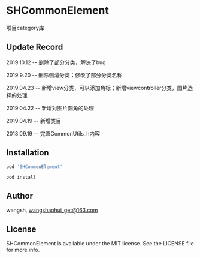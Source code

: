 # SHCommonElement

项目category库


## Update Record

2019.10.12 -- 删除了部分分类，解决了bug

2019.9.20 --  删除侧滑分类；修改了部分分类名称

2019.04.23 -- 新增view分类，可以添加角标；新增viewcontroller分类，图片选择的处理

2019.04.22 -- 新增对图片圆角的处理

2019.04.19 -- 新增类目

2018.09.19 -- 完善CommonUtils_h内容

## Installation

```ruby
pod 'SHCommonElement'
```
 `pod install` 
 
## Author

wangsh, wangshaohui_get@163.com

## License

SHCommonElement is available under the MIT license. See the LICENSE file for more info.
